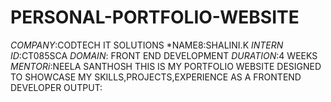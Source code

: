 # PERSONAL-PORTFOLIO-WEBSITE
*COMPANY*:CODTECH IT SOLUTIONS
*NAME8:SHALINI.K
*INTERN ID*:CT085SCA
*DOMAIN*: FRONT END DEVELOPMENT
*DURATION*:4 WEEKS
*MENTORi*:NEELA SANTHOSH
THIS IS MY PORTFOLIO WEBSITE DESIGNED TO SHOWCASE MY SKILLS,PROJECTS,EXPERIENCE AS A FRONTEND DEVELOPER
OUTPUT:

